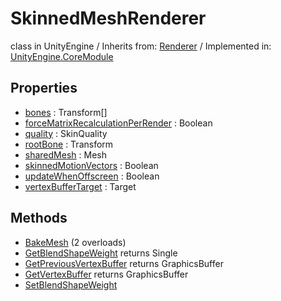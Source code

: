 # SkinnedMeshRenderer
class in UnityEngine
 / Inherits from: <a href="https://docs.unity3d.com/6000.2/Documentation/ScriptReference/Renderer.html">Renderer</a> / Implemented in: <a href="https://docs.unity3d.com/6000.2/Documentation/ScriptReference/UnityEngine.CoreModule.html">UnityEngine.CoreModule</a>

## Properties
- <a href="https://docs.unity3d.com/6000.2/Documentation/ScriptReference/SkinnedMeshRenderer-bones.html">bones</a> : Transform[]
- <a href="https://docs.unity3d.com/6000.2/Documentation/ScriptReference/SkinnedMeshRenderer-forceMatrixRecalculationPerRender.html">forceMatrixRecalculationPerRender</a> : Boolean
- <a href="https://docs.unity3d.com/6000.2/Documentation/ScriptReference/SkinnedMeshRenderer-quality.html">quality</a> : SkinQuality
- <a href="https://docs.unity3d.com/6000.2/Documentation/ScriptReference/SkinnedMeshRenderer-rootBone.html">rootBone</a> : Transform
- <a href="https://docs.unity3d.com/6000.2/Documentation/ScriptReference/SkinnedMeshRenderer-sharedMesh.html">sharedMesh</a> : Mesh
- <a href="https://docs.unity3d.com/6000.2/Documentation/ScriptReference/SkinnedMeshRenderer-skinnedMotionVectors.html">skinnedMotionVectors</a> : Boolean
- <a href="https://docs.unity3d.com/6000.2/Documentation/ScriptReference/SkinnedMeshRenderer-updateWhenOffscreen.html">updateWhenOffscreen</a> : Boolean
- <a href="https://docs.unity3d.com/6000.2/Documentation/ScriptReference/SkinnedMeshRenderer-vertexBufferTarget.html">vertexBufferTarget</a> : Target

## Methods
- <a href="https://docs.unity3d.com/6000.2/Documentation/ScriptReference/SkinnedMeshRenderer.BakeMesh.html">BakeMesh</a> (2 overloads)
- <a href="https://docs.unity3d.com/6000.2/Documentation/ScriptReference/SkinnedMeshRenderer.GetBlendShapeWeight.html">GetBlendShapeWeight</a> returns Single
- <a href="https://docs.unity3d.com/6000.2/Documentation/ScriptReference/SkinnedMeshRenderer.GetPreviousVertexBuffer.html">GetPreviousVertexBuffer</a> returns GraphicsBuffer
- <a href="https://docs.unity3d.com/6000.2/Documentation/ScriptReference/SkinnedMeshRenderer.GetVertexBuffer.html">GetVertexBuffer</a> returns GraphicsBuffer
- <a href="https://docs.unity3d.com/6000.2/Documentation/ScriptReference/SkinnedMeshRenderer.SetBlendShapeWeight.html">SetBlendShapeWeight</a>
